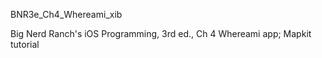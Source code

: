 BNR3e_Ch4_Whereami_xib

Big Nerd Ranch's iOS Programming, 3rd ed., Ch 4
Whereami app; Mapkit tutorial

